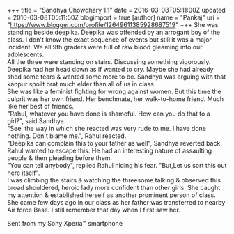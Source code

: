 +++
title = "Sandhya Chowdhary 1.1"
date = 2016-03-08T05:11:00Z
updated = 2016-03-08T05:11:50Z
blogimport = true 
[author]
	name = "Pankaj"
	uri = "https://www.blogger.com/profile/12649611385928687519"
+++
 She was standing beside deepika. Deepika was offended by an arrogant boy of the class. I don't know the exact sequence of events but still it was a major incident. We all 9th graders were full of raw blood gleaming into our adolescents.   
 All the three were standing on stairs. Discussing something vigorously. Deepika had her head down as if wanted to cry. Maybe she had already shed some tears & wanted some more to be. Sandhya was arguing with that kanpur spoilt brat much elder than all of us in class.   
 She was like a feminist fighting for wrong against women. But this time the culprit was her own friend. Her benchmate, her walk-to-home friend. Much like her best of friends.  
 "Rahul, whatever you have done is shameful. How can you do that to a girl?", said Sandhya.  
 "See, the way in which she reacted was very rude to me. I have done nothing. Don't blame me.", Rahul reacted.  
 "Deepika can complain this to your father as well", Sandhya reverted back.  
 Rahul wanted to escape this. He had an interesting nature of assaulting people & then pleading before them.   
 "You can tell anybody", replied Rahul hiding his fear. "But,Let us sort this out here itself".  
 I was climbing the stairs & watching the threesome talking & observed this broad shouldered, heroic lady more confident than other girls. She caught my attention & established herself as another prominent person of class.   
 She came few days ago in our class as her father was transferred to nearby Air force Base. I still remember that day when I first saw her.  
  


 Sent from my Sony Xperia™ smartphone

 